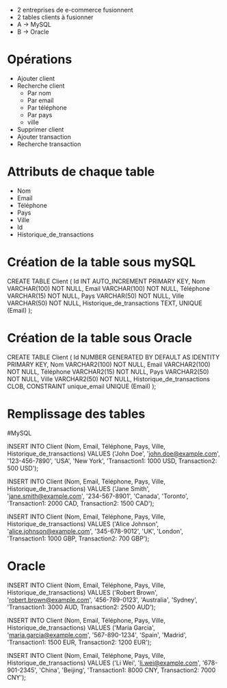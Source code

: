 - 2 entreprises de e-commerce fusionnent
- 2 tables clients à fusionner
- A -> MySQL
- B -> Oracle

# Opérations
- Ajouter client
- Recherche client
  - Par nom
  - Par email
  - Par téléphone
  - Par pays
  - ville
- Supprimer client
- Ajouter transaction
- Recherche transaction

# Attributs de chaque table
- Nom
- Email
- Téléphone
- Pays
- Ville
- Id
- Historique_de_transactions


# Création de la table sous mySQL

CREATE TABLE Client (
    Id INT AUTO_INCREMENT PRIMARY KEY,
    Nom VARCHAR(100) NOT NULL,
    Email VARCHAR(100) NOT NULL,
    Téléphone VARCHAR(15) NOT NULL,
    Pays VARCHAR(50) NOT NULL,
    Ville VARCHAR(50) NOT NULL,
    Historique_de_transactions TEXT,
    UNIQUE (Email)
);


# Création de la table sous Oracle

CREATE TABLE Client (
    Id NUMBER GENERATED BY DEFAULT AS IDENTITY PRIMARY KEY,
    Nom VARCHAR2(100) NOT NULL,
    Email VARCHAR2(100) NOT NULL,
    Téléphone VARCHAR2(15) NOT NULL,
    Pays VARCHAR2(50) NOT NULL,
    Ville VARCHAR2(50) NOT NULL,
    Historique_de_transactions CLOB,
    CONSTRAINT unique_email UNIQUE (Email)
);

# Remplissage des tables

#MySQL

INSERT INTO Client (Nom, Email, Téléphone, Pays, Ville, Historique_de_transactions)
VALUES ('John Doe', 'john.doe@example.com', '123-456-7890', 'USA', 'New York', 'Transaction1: 1000 USD, Transaction2: 500 USD');

INSERT INTO Client (Nom, Email, Téléphone, Pays, Ville, Historique_de_transactions)
VALUES ('Jane Smith', 'jane.smith@example.com', '234-567-8901', 'Canada', 'Toronto', 'Transaction1: 2000 CAD, Transaction2: 1500 CAD');

INSERT INTO Client (Nom, Email, Téléphone, Pays, Ville, Historique_de_transactions)
VALUES ('Alice Johnson', 'alice.johnson@example.com', '345-678-9012', 'UK', 'London', 'Transaction1: 1000 GBP, Transaction2: 700 GBP');

# Oracle

INSERT INTO Client (Nom, Email, Téléphone, Pays, Ville, Historique_de_transactions)
VALUES ('Robert Brown', 'robert.brown@example.com', '456-789-0123', 'Australia', 'Sydney', 'Transaction1: 3000 AUD, Transaction2: 2500 AUD');

INSERT INTO Client (Nom, Email, Téléphone, Pays, Ville, Historique_de_transactions)
VALUES ('Maria Garcia', 'maria.garcia@example.com', '567-890-1234', 'Spain', 'Madrid', 'Transaction1: 1500 EUR, Transaction2: 1200 EUR');

INSERT INTO Client (Nom, Email, Téléphone, Pays, Ville, Historique_de_transactions)
VALUES ('Li Wei', 'li.wei@example.com', '678-901-2345', 'China', 'Beijing', 'Transaction1: 8000 CNY, Transaction2: 7000 CNY');
